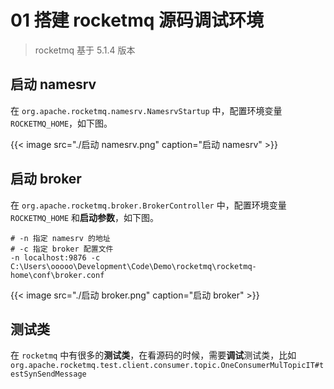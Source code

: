 # 01 搭建 rocketmq 源码调试环境


> rocketmq 基于 5.1.4 版本

## 启动 namesrv

在 `org.apache.rocketmq.namesrv.NamesrvStartup` 中，配置环境变量 `ROCKETMQ_HOME`，如下图。

{{< image src="./启动 namesrv.png" caption="启动 namesrv" >}}

## 启动 broker

在 `org.apache.rocketmq.broker.BrokerController` 中，配置环境变量 `ROCKETMQ_HOME` 和**启动参数**，如下图。

```
# -n 指定 namesrv 的地址
# -c 指定 broker 配置文件
-n localhost:9876 -c C:\Users\ooooo\Development\Code\Demo\rocketmq\rocketmq-home\conf\broker.conf
```

{{< image src="./启动 broker.png" caption="启动 broker" >}}


## 测试类

在 `rocketmq` 中有很多的**测试类**，在看源码的时候，需要**调试**测试类，比如 `org.apache.rocketmq.test.client.consumer.topic.OneConsumerMulTopicIT#testSynSendMessage`
